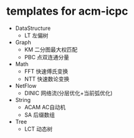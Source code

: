 # templates for acm-icpc

* DataStructure
	* LT 左偏树
* Graph
	* KM 二分图最大权匹配
	* PBC 点双连通分量
* Math
	* FFT 快速傅氏变换
	* NTT 快速数论变换
* NetFlow
	* DINIC 网络流(分层优化+当前弧优化)
* String
	* ACAM AC自动机
	* SA 后缀数组
* Tree
	* LCT 动态树
